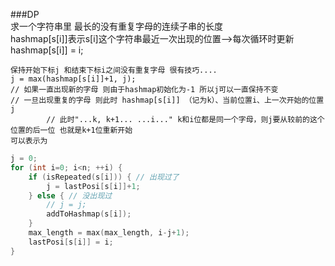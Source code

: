 ###DP  
	求一个字符串里 最长的没有重复字母的连续子串的长度  
	hashmap[s[i]]表示s[i]这个字符串最近一次出现的位置-->每次循环时更新hashmap[s[i]] = i;  
	
	保持开始下标j 和结束下标i之间没有重复字母 很有技巧....  
	j = max(hashmap[s[i]]+1, j);
	// 如果一直出现新的字母 则由于hashmap初始化为-1 所以j可以一直保持不变
	// 一旦出现重复的字母 则此时 hashmap[s[i]] （记为k）、当前位置i、上一次开始的位置j  
			// 此时"...k, k+1... ...i..." k和i位都是同一个字母，则j要从较前的这个位置的后一位 也就是k+1位重新开始   
	可以表示为  

```cpp
j = 0;
for (int i=0; i<n; ++i) {
	if (isRepeated(s[i])) { // 出现过了
		j = lastPosi[s[i]]+1;
	} else { // 没出现过
		// j = j;
		addToHashmap(s[i]);
	}
	max_length = max(max_length, i-j+1);
	lastPosi[s[i]] = i;
}
```
